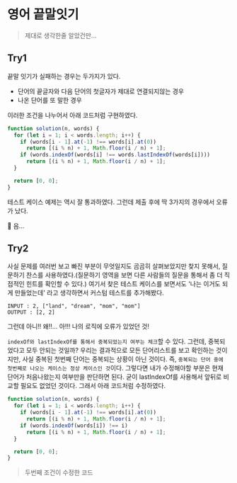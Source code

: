 # 영어 끝말잇기

> 제대로 생각한줄 알았건만...

## Try1

끝말 잇기가 실패하는 경우는 두가지가 있다.

- 단어의 끝글자와 다음 단어의 첫글자가 제대로 연결되지않는 경우
- 나온 단어를 또 말한 경우

이러한 조건을 나누어서 아래 코드처럼 구현하였다.

```js
function solution(n, words) {
  for (let i = 1; i < words.length; i++) {
    if (words[i - 1].at(-1) !== words[i].at(0))
      return [(i % n) + 1, Math.floor(i / n) + 1];
    if (words.indexOf(words[i] !== words.lastIndexOf(words[i])))
      return [(i % n) + 1, Math.floor(i / n) + 1];
  }

  return [0, 0];
}
```

테스트 케이스 예제는 역시 잘 통과하였다. 그런데 제출 후에 딱 3가지의 경우에서 오류가 났다.

🤪 음...

## Try2

사실 문제를 여러번 보고 빠진 부분이 무엇일지도 곰곰히 살펴보았지만 찾지 못해서, 질문하기 찬스를 사용하였다.(질문하기 영역을 보면 다른 사람들의 질문을 통해서 좀 더 직접적인 힌트를 확인할 수 있다.) 여기서 찾은 테스트 케이스를 보면서도 '나는 이거도 되게 만들었는데' 라고 생각하면서 커스텀 테스트를 추가해봤다.

```
INPUT : 2, ["land", "dream", "mom", "mom"]
OUTPUT : [2, 2]
```

그런데 아니!! 왜!!... 아!!! 나의 로직에 오류가 있었던 것!

`indexOf와 lastIndexOf를 통해서 중복되었는지 여부는 체크`할 수 있다. 그런데, 중복되었다고 모두 안되는 것일까? 우리는 결과적으로 모든 단어리스트를 보고 확인하는 것이지만, 사실 중복된 첫번째 단어는 중복되는 상황이 아닌 것이다. 즉, `중복되는 단어 중에 첫번째로 나오는 케이스는 정상 케이스인 것`이다. 그렇다면 내가 수정해야할 부분은 현재 단어가 처음나왔는지 여부만을 판단하면 된다. 굳이 lastIndexOf를 사용해서 앞뒤로 비교할 필요도 없었던 것이다. 그래서 아래 코드처럼 수정하였다.

```js
function solution(n, words) {
  for (let i = 1; i < words.length; i++) {
    if (words[i - 1].at(-1) !== words[i].at(0))
      return [(i % n) + 1, Math.floor(i / n) + 1];
    if (words.indexOf(words[i]) !== i)
      return [(i % n) + 1, Math.floor(i / n) + 1];
  }

  return [0, 0];
}
```

> 두번째 조건이 수정한 코드

